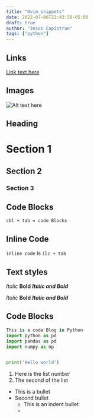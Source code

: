 ```yaml
---
title: "Nvim_snippets"
date: 2022-07-06T22:43:50-05:00
draft: true
author: "Jesus Capistran"
tags: ["python"]
---
```





## Links

[Link text here](https://www.jesuscapistran.com)

## Images 

![Alt text here](https://jesuscapistran.com/img.jpg "opt title")

## Heading

# Section 1 #
## Section 2 ##
### Section 3 ###


## Code Blocks

```
cbl + tab = code Blocks

```

## Inline Code ##

`inline code` is `ilc + tab`

## Text styles ##

*Italic*
**Bold**
***Italic and Bold***

*Italic*
**Bold**
***Italic and Bold***

## Code Blocks ##

```Python
This is a code Blog in Python 
import python as pd 
import pandas as pd
import numpy as np 
```

```Python

print('Hello world')

```


1. Here is the list number 
2. The second of the list 

- This is a bullet 
- Second bullet 
	- This is an indent bullet 
	-

